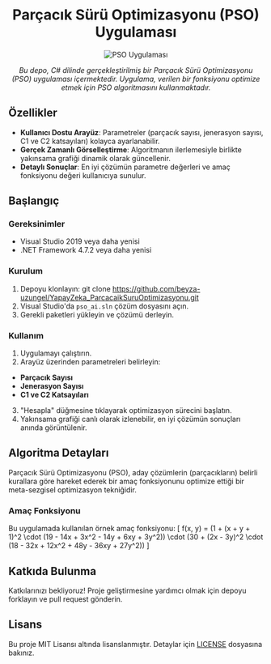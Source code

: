 <h1 align="center">Parçacık Sürü Optimizasyonu (PSO) Uygulaması</h1>

<p align="center">
  <img src="https://your-image-url.com" alt="PSO Uygulaması">
</p>

<p align="center">
  <em>Bu depo, C# dilinde gerçekleştirilmiş bir Parçacık Sürü Optimizasyonu (PSO) uygulaması içermektedir. Uygulama, verilen bir fonksiyonu optimize etmek için PSO algoritmasını kullanmaktadır.</em>
</p>

## Özellikler

- **Kullanıcı Dostu Arayüz**: Parametreler (parçacık sayısı, jenerasyon sayısı, C1 ve C2 katsayıları) kolayca ayarlanabilir.
- **Gerçek Zamanlı Görselleştirme**: Algoritmanın ilerlemesiyle birlikte yakınsama grafiği dinamik olarak güncellenir.
- **Detaylı Sonuçlar**: En iyi çözümün parametre değerleri ve amaç fonksiyonu değeri kullanıcıya sunulur.

## Başlangıç

### Gereksinimler

- Visual Studio 2019 veya daha yenisi
- .NET Framework 4.7.2 veya daha yenisi

### Kurulum

1. Depoyu klonlayın:
git clone https://github.com/beyza-uzungel/YapayZeka_ParcacaikSuruOptimizasyonu.git
2. Visual Studio'da `pso_ai.sln` çözüm dosyasını açın.
3. Gerekli paketleri yükleyin ve çözümü derleyin.

### Kullanım

1. Uygulamayı çalıştırın.
2. Arayüz üzerinden parametreleri belirleyin:
- **Parçacık Sayısı**
- **Jenerasyon Sayısı**
- **C1 ve C2 Katsayıları**
3. "Hesapla" düğmesine tıklayarak optimizasyon sürecini başlatın.
4. Yakınsama grafiği canlı olarak izlenebilir, en iyi çözümün sonuçları anında görüntülenir.

## Algoritma Detayları

Parçacık Sürü Optimizasyonu (PSO), aday çözümlerin (parçacıkların) belirli kurallara göre hareket ederek bir amaç fonksiyonunu optimize ettiği bir meta-sezgisel optimizasyon tekniğidir.

### Amaç Fonksiyonu

Bu uygulamada kullanılan örnek amaç fonksiyonu:
\[ f(x, y) = (1 + (x + y + 1)^2 \cdot (19 - 14x + 3x^2 - 14y + 6xy + 3y^2)) \cdot (30 + (2x - 3y)^2 \cdot (18 - 32x + 12x^2 + 48y - 36xy + 27y^2)) \]

## Katkıda Bulunma

Katkılarınızı bekliyoruz! Proje geliştirmesine yardımcı olmak için depoyu forklayın ve pull request gönderin.

## Lisans

Bu proje MIT Lisansı altında lisanslanmıştır. Detaylar için [LICENSE](LICENSE) dosyasına bakınız.
